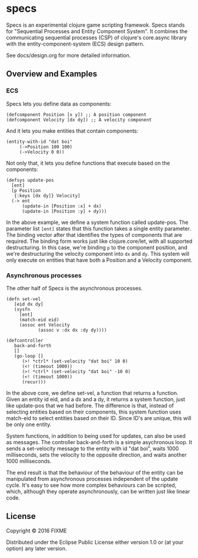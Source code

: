 # specs

Specs is an experimental clojure game scripting framewok.  Specs stands for "Sequential Processes and Entity Component System".  It combines the communicating sequential processes (CSP) of clojure's core.async library with the entity-component-system (ECS) design pattern.

See docs/design.org for more detailed information.

## Overview and Examples

### ECS

Specs lets you define data as components:

```
(defcomponent Position [x y]) ;; A position component
(defcomponent Velocity [dx dy]) ;; A velocity component
```

And it lets you make entities that contain components:

```
(entity-with-id "dat boi"
     (->Position 100 100)
     (->Velocity 0 0))
```

Not only that, it lets you define functions that execute based on the components:

```
(defsys update-pos
  [ent]
  [p Position 
   {:keys [dx dy]} Velocity]
  (-> ent
      (update-in [Position :x] + dx)
      (update-in [Position :y] + dy)))
```

In the above example, we define a system function called update-pos.  The parameter list ```[ent]``` states that this function takes a single entity parameter.  The binding vector after that identifies the types of components that are required.  The binding form works just like clojure.core/let, with all supported destructuring.  In this case, we're binding ```p``` to the component position, and we're destructuring the velocity component into ```dx``` and ```dy```.  This system will only execute on entities that have both a Position and a Velocity component.

### Asynchronous processes

The other half of Specs is the asynchronous processes.

```
(defn set-vel
   [eid dx dy]
   (sysfn
     [ent]
     (match-eid eid)
     (assoc ent Velocity
            (assoc v :dx dx :dy dy))))
            
(defcontroller
   back-and-forth
   []
   (go-loop []
      (>! *ctrl* (set-velocity "dat boi" 10 0)
      (<! (timeout 1000))
      (>! *ctrl* (set-velocity "dat boi" -10 0)
      (<! (timeout 1000))
      (recur)))

```

In the above core, we define set-vel, a function that returns a function.  Given an entity id eid, and a dx and a dy, it returns a system function, just like update-pos that we had before.  The difference is that, instead of selecting entities based on their components, this system function uses match-eid to select entities based on their ID.  Since ID's are unique, this will be only one entity.

System functions, in addition to being used for updates, can also be used as messages.  The controller back-and-forth is a simple asychronous loop.  It sends a set-velocity message to the entity with id "dat boi", waits 1000 milliseconds, sets the velocity to the opposite direction, and waits another 1000 milliseconds.

The end result is that the behaviour of the behaviour of the entity can be manipulated from asynchronous processes independent of the update cycle.  It's easy to see how more complex behaviours can be scripted, which, although they operate asynchronously, can be written just like linear code.

## License

Copyright © 2016 FIXME

Distributed under the Eclipse Public License either version 1.0 or (at
your option) any later version.

